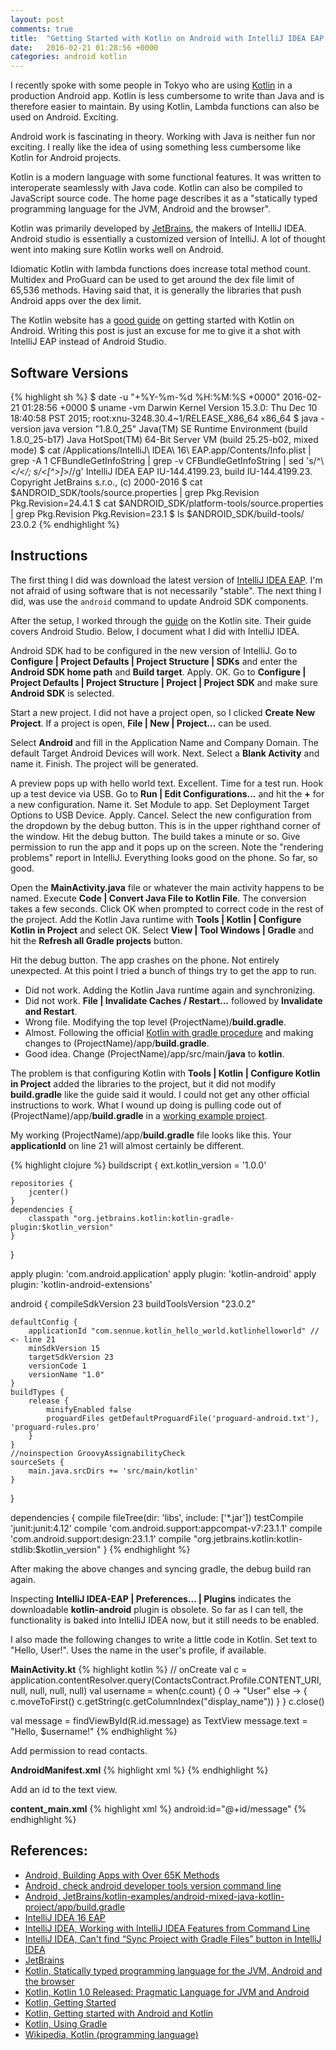 ```yaml
---
layout: post
comments: true
title:  "Getting Started with Kotlin on Android with IntelliJ IDEA EAP 16"
date:   2016-02-21 01:28:56 +0000
categories: android kotlin
---
```

I recently spoke with some people in Tokyo who are
using [Kotlin][kotlin] in a production Android app.
Kotlin is less cumbersome to write than Java and is therefore easier to maintain.
By using Kotlin, Lambda functions can also be used on Android.
Exciting.

Android work is fascinating in theory.
Working with Java is neither fun nor exciting.
I really like the idea of using something less cumbersome like Kotlin for Android projects.

Kotlin is a modern language with some functional features.
It was written to interoperate seamlessly with Java code.
Kotlin can also be compiled to JavaScript source code.
The home page describes it as a
"statically typed programming language for the JVM, Android and the browser".

Kotlin was primarily developed by [JetBrains][jetbrains], the makers of IntelliJ IDEA.
Android studio is essentially a customized version of IntelliJ.
A lot of thought went into making sure Kotlin works well on Android.

Idiomatic Kotlin with lambda functions does increase total method count.
Multidex and ProGuard can be used to get around the dex file limit of 65,536 methods.
Having said that, it is generally the libraries that push Android apps over the dex limit.

The Kotlin website has a [good guide][kotlin-android] on getting started with Kotlin on Android.
Writing this post is just an excuse for me to give it a shot with IntelliJ EAP instead of Android Studio.

## Software Versions

{% highlight sh %}
$ date -u "+%Y-%m-%d %H:%M:%S +0000"
2016-02-21 01:28:56 +0000
$ uname -vm
Darwin Kernel Version 15.3.0: Thu Dec 10 18:40:58 PST 2015; root:xnu-3248.30.4~1/RELEASE_X86_64 x86_64
$ java -version
java version "1.8.0_25"
Java(TM) SE Runtime Environment (build 1.8.0_25-b17)
Java HotSpot(TM) 64-Bit Server VM (build 25.25-b02, mixed mode)
$ cat /Applications/IntelliJ\ IDEA\ 16\ EAP.app/Contents/Info.plist | grep -A 1 CFBundleGetInfoString | grep -v CFBundleGetInfoString | sed 's/^\ *</</; s/<[^>]*>//g'
IntelliJ IDEA EAP IU-144.4199.23, build IU-144.4199.23. Copyright JetBrains s.r.o., (c) 2000-2016
$ cat $ANDROID_SDK/tools/source.properties | grep Pkg.Revision
Pkg.Revision=24.4.1
$ cat $ANDROID_SDK/platform-tools/source.properties | grep Pkg.Revision
Pkg.Revision=23.1
$ ls $ANDROID_SDK/build-tools/
23.0.2
{% endhighlight %}

## Instructions

The first thing I did was download the latest version of [IntelliJ IDEA EAP][idea-eap-16].
I'm not afraid of using software that is not necessarily "stable".
The next thing I did, was use the `android` command to update Android SDK components.

After the setup, I worked through the [guide][kotlin-android] on the Kotlin site.
Their guide covers Android Studio.
Below, I document what I did with IntelliJ IDEA.

Android SDK had to be configured in the new version of IntelliJ.
Go to **Configure | Project Defaults | Project Structure | SDKs**
and enter the **Android SDK home path** and **Build target**.
Apply.  OK.
Go to **Configure | Project Defaults | Project Structure | Project |
Project SDK** and make sure **Android SDK** is selected.

Start a new project.
I did not have a project open, so I clicked **Create New Project**.
If a project is open, **File | New | Project...** can be used.

Select **Android** and fill in the Application Name and Company Domain.
The default Target Android Devices will work.  Next.
Select a **Blank Activity** and name it.  Finish.
The project will be generated.

A preview pops up with hello world text.
Excellent.
Time for a test run.
Hook up a test device via USB.
Go to **Run | Edit Configurations...** and hit the **+** for a new configuration.
Name it.
Set Module to app.
Set Deployment Target Options to USB Device.
Apply.
Cancel.
Select the new configuration from the dropdown by the debug button.
This is in the upper righthand corner of the window.
Hit the debug button.
The build takes a minute or so.
Give permission to run the app and it pops up on the screen.
Note the "rendering problems" report in IntelliJ.
Everything looks good on the phone.  So far, so good.

Open the **MainActivity.java** file or whatever the main activity happens to be named.
Execute **Code | Convert Java File to Kotlin File**.
The conversion takes a few seconds.
Click OK when prompted to correct code in the rest of the project.
Add the Kotlin Java runtime with **Tools | Kotlin | Configure Kotlin in Project** and select OK.
Select **View | Tool Windows | Gradle** and hit the **Refresh all Gradle projects** button.

Hit the debug button.
The app crashes on the phone.
Not entirely unexpected.
At this point I tried a bunch of things try to get the app to run.

- Did not work.  Adding the Kotlin Java runtime again and synchronizing.
- Did not work.  **File \| Invalidate Caches / Restart...** followed by **Invalidate and Restart**.
- Wrong file.  Modifying the top level (ProjectName)/**build.gradle**.
- Almost.  Following the official [Kotlin with gradle procedure][kotlin-gradle] and making changes to (ProjectName)/app/**build.gradle**.
- Good idea.  Change (ProjectName)/app/src/main/**java** to **kotlin**.

The problem is that configuring Kotlin with **Tools | Kotlin | Configure Kotlin in Project**
added the libraries to the project,
but it did not modify **build.gradle** like the guide said it would.
I could not get any other official instructions to work.
What I wound up doing is pulling code out of (ProjectName)/app/**build.gradle**
in a [working example project][android-example].

My working (ProjectName)/app/**build.gradle** file looks like this.
Your **applicationId** on line 21 will almost certainly be different.

{% highlight clojure %}
buildscript {
    ext.kotlin_version = '1.0.0'

    repositories {
        jcenter()
    }
    dependencies {
        classpath "org.jetbrains.kotlin:kotlin-gradle-plugin:$kotlin_version"
    }
}

apply plugin: 'com.android.application'
apply plugin: 'kotlin-android'
apply plugin: 'kotlin-android-extensions'

android {
    compileSdkVersion 23
    buildToolsVersion "23.0.2"

    defaultConfig {
        applicationId "com.sennue.kotlin_hello_world.kotlinhelloworld" // <- line 21
        minSdkVersion 15
        targetSdkVersion 23
        versionCode 1
        versionName "1.0"
    }
    buildTypes {
        release {
            minifyEnabled false
            proguardFiles getDefaultProguardFile('proguard-android.txt'), 'proguard-rules.pro'
        }
    }
    //noinspection GroovyAssignabilityCheck
    sourceSets {
        main.java.srcDirs += 'src/main/kotlin'
    }
}

dependencies {
    compile fileTree(dir: 'libs', include: ['*.jar'])
    testCompile 'junit:junit:4.12'
    compile 'com.android.support:appcompat-v7:23.1.1'
    compile 'com.android.support:design:23.1.1'
    compile "org.jetbrains.kotlin:kotlin-stdlib:$kotlin_version"
}
{% endhighlight %}

After making the above changes and syncing gradle, the debug build ran again.

Inspecting **IntelliJ IDEA-EAP | Preferences... | Plugins** indicates the
downloadable **kotlin-android** plugin is obsolete.
So far as I can tell, the functionality is baked into IntelliJ IDEA now, but it still needs to be enabled.

I also made the following changes to write a little code in Kotlin.
Set text to "Hello, User!".
Uses the name in the user's profile, if available.

**MainActivity.kt**
{% highlight kotlin %}
// onCreate
val c = application.contentResolver.query(ContactsContract.Profile.CONTENT_URI, null, null, null, null)
val username = when(c.count) {
    0 -> "User"
    else -> {
        c.moveToFirst()
        c.getString(c.getColumnIndex("display_name"))
    }
}
c.close()

val message = findViewById(R.id.message) as TextView
message.text = "Hello, $username!"
{% endhighlight %}

Add permission to read contacts.

**AndroidManifest.xml**
{% highlight xml %}
<uses-permission android:name="android.permission.READ_CONTACTS"/>
{% endhighlight %}

Add an id to the text view.

**content_main.xml**
{% highlight xml %}
android:id="@+id/message"
{% endhighlight %}

## References:
- [Android, Building Apps with Over 65K Methods][android-dex-limit]
- [Android, check android developer tools version command line][android-version]
- [Android, JetBrains/kotlin-examples/android-mixed-java-kotlin-project/app/build.gradle][android-example]
- [IntelliJ IDEA 16 EAP][idea-eap-16]
- [IntelliJ IDEA, Working with IntelliJ IDEA Features from Command Line][idea-eap-command]
- [IntelliJ IDEA, Can't find “Sync Project with Gradle Files” button in IntelliJ IDEA][idea-sync]
- [JetBrains][jetbrains]
- [Kotlin, Statically typed programming language for the JVM, Android and the browser][kotlin]
- [Kotlin, Kotlin 1.0 Released: Pragmatic Language for JVM and Android][kotlin-1-0]
- [Kotlin, Getting Started][kotlin-getting-started]
- [Kotlin, Getting started with Android and Kotlin][kotlin-android]
- [Kotlin, Using Gradle][kotlin-gradle]
- [Wikipedia, Kotlin (programming language)][wikipedia-kotlin]

[android-dex-limit]: http://developer.android.com/tools/building/multidex.html
[android-version]: http://stackoverflow.com/questions/24447687/check-android-developer-tools-version-command-line
[android-example]: https://github.com/JetBrains/kotlin-examples/blob/master/gradle/android-mixed-java-kotlin-project/app/build.gradle
[idea-eap-16]: https://confluence.jetbrains.com/display/IDEADEV/IDEA+16+EAP
[idea-eap-command]: https://www.jetbrains.com/idea/help/working-with-intellij-idea-features-from-command-line.html
[idea-sync]: http://stackoverflow.com/questions/20815998/cant-find-sync-project-with-gradle-files-button-in-intellij-idea
[jetbrains]: https://www.jetbrains.com
[kotlin]: https://kotlinlang.org
[kotlin-1-0]: https://blog.jetbrains.com/kotlin/2016/02/kotlin-1-0-released-pragmatic-language-for-jvm-and-android/
[kotlin-getting-started]: https://kotlinlang.org/docs/reference/basic-syntax.html
[kotlin-android]: https://kotlinlang.org/docs/tutorials/kotlin-android.html
[kotlin-gradle]: https://kotlinlang.org/docs/reference/using-gradle.html
[wikipedia-kotlin]: https://en.wikipedia.org/wiki/Kotlin_(programming_language)

